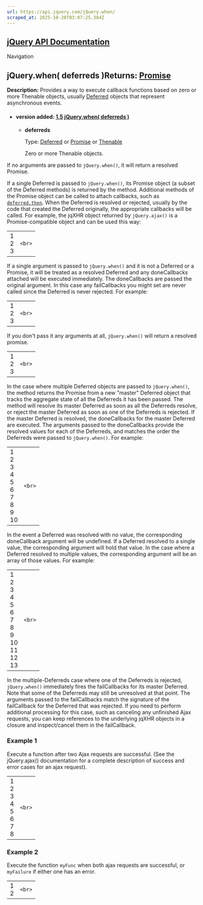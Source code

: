 ```yaml
---
url: https://api.jquery.com/jQuery.when/
scraped_at: 2025-10-20T03:07:25.384Z
---
```


## [jQuery API Documentation](https://jquery.com/ "jQuery API Documentation")

Navigation

## jQuery.when( deferreds )Returns: [Promise](http://api.jquery.com/Types/\#Promise)

**Description:** Provides a way to execute callback functions based on zero or more Thenable objects, usually [Deferred](https://api.jquery.com/category/deferred-object/) objects that represent asynchronous events.

- #### version added: [1.5](https://api.jquery.com/category/version/1.5/) [jQuery.when( deferreds )](https://api.jquery.com/jQuery.when/\#jQuery-when-deferreds)

  - **deferreds**

    Type: [Deferred](http://api.jquery.com/Types/#Deferred) or [Promise](http://api.jquery.com/Types/#Promise) or [Thenable](http://api.jquery.com/Types/#Thenable)

    Zero or more Thenable objects.

If no arguments are passed to `jQuery.when()`, it will return a resolved Promise.

If a single Deferred is passed to `jQuery.when()`, its Promise object (a subset of the Deferred methods) is returned by the method. Additional methods of the Promise object can be called to attach callbacks, such as [`deferred.then`](https://api.jquery.com/deferred.then/). When the Deferred is resolved or rejected, usually by the code that created the Deferred originally, the appropriate callbacks will be called. For example, the jqXHR object returned by `jQuery.ajax()` is a Promise-compatible object and can be used this way:

|     |     |
| --- | --- |
| 1<br>2<br>3 | ```<br>``` |

If a single argument is passed to `jQuery.when()` and it is not a Deferred or a Promise, it will be treated as a resolved Deferred and any doneCallbacks attached will be executed immediately. The doneCallbacks are passed the original argument. In this case any failCallbacks you might set are never called since the Deferred is never rejected. For example:

|     |     |
| --- | --- |
| 1<br>2<br>3 | ```<br>``` |

If you don't pass it any arguments at all, `jQuery.when()` will return a resolved promise.

|     |     |
| --- | --- |
| 1<br>2<br>3 | ```<br>``` |

In the case where multiple Deferred objects are passed to `jQuery.when()`, the method returns the Promise from a new "master" Deferred object that tracks the aggregate state of all the Deferreds it has been passed. The method will resolve its master Deferred as soon as all the Deferreds resolve, or reject the master Deferred as soon as one of the Deferreds is rejected. If the master Deferred is resolved, the doneCallbacks for the master Deferred are executed. The arguments passed to the doneCallbacks provide the resolved values for each of the Deferreds, and matches the order the Deferreds were passed to `jQuery.when()`. For example:

|     |     |
| --- | --- |
| 1<br>2<br>3<br>4<br>5<br>6<br>7<br>8<br>9<br>10 | ```<br>``` |

In the event a Deferred was resolved with no value, the corresponding doneCallback argument will be undefined. If a Deferred resolved to a single value, the corresponding argument will hold that value. In the case where a Deferred resolved to multiple values, the corresponding argument will be an array of those values. For example:

|     |     |
| --- | --- |
| 1<br>2<br>3<br>4<br>5<br>6<br>7<br>8<br>9<br>10<br>11<br>12<br>13 | ```<br>``` |

In the multiple-Deferreds case where one of the Deferreds is rejected, `jQuery.when()` immediately fires the failCallbacks for its master Deferred. Note that some of the Deferreds may still be unresolved at that point. The arguments passed to the failCallbacks match the signature of the failCallback for the Deferred that was rejected. If you need to perform additional processing for this case, such as canceling any unfinished Ajax requests, you can keep references to the underlying jqXHR objects in a closure and inspect/cancel them in the failCallback.

### Example 1

Execute a function after two Ajax requests are successful. (See the jQuery.ajax() documentation for a complete description of success and error cases for an ajax request).

|     |     |
| --- | --- |
| 1<br>2<br>3<br>4<br>5<br>6<br>7<br>8 | ```<br>``` |

### Example 2

Execute the function `myFunc` when both ajax requests are successful, or `myFailure` if either one has an error.

|     |     |
| --- | --- |
| 1<br>2 | ```<br>``` |